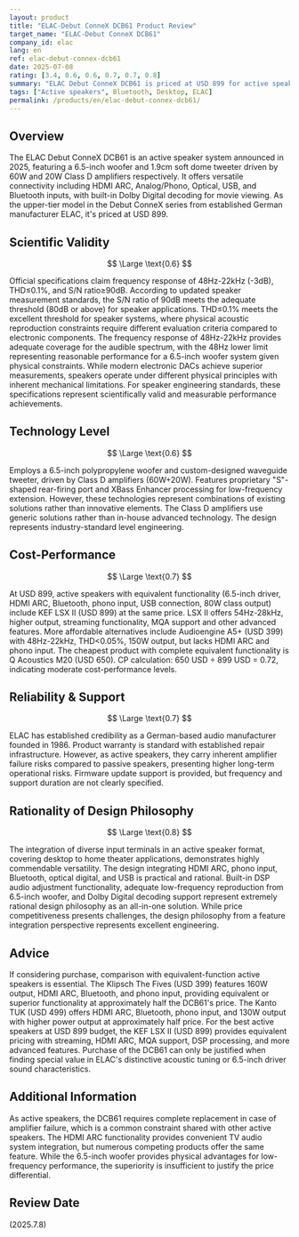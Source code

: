 ```yaml
---
layout: product
title: "ELAC-Debut ConneX DCB61 Product Review"
target_name: "ELAC-Debut ConneX DCB61"
company_id: elac
lang: en
ref: elac-debut-connex-dcb61
date: 2025-07-08
rating: [3.4, 0.6, 0.6, 0.7, 0.7, 0.8]
summary: "ELAC Debut ConneX DCB61 is priced at USD 899 for active speakers, but equivalent functionality is available at significantly lower prices, resulting in extremely poor cost performance."
tags: ["Active speakers", Bluetooth, Desktop, ELAC]
permalink: /products/en/elac-debut-connex-dcb61/
---
```


## Overview

The ELAC Debut ConneX DCB61 is an active speaker system announced in 2025, featuring a 6.5-inch woofer and 1.9cm soft dome tweeter driven by 60W and 20W Class D amplifiers respectively. It offers versatile connectivity including HDMI ARC, Analog/Phono, Optical, USB, and Bluetooth inputs, with built-in Dolby Digital decoding for movie viewing. As the upper-tier model in the Debut ConneX series from established German manufacturer ELAC, it's priced at USD 899.

## Scientific Validity

$$ \Large \text{0.6} $$

Official specifications claim frequency response of 48Hz-22kHz (-3dB), THD≤0.1%, and S/N ratio≥90dB. According to updated speaker measurement standards, the S/N ratio of 90dB meets the adequate threshold (80dB or above) for speaker applications. THD≤0.1% meets the excellent threshold for speaker systems, where physical acoustic reproduction constraints require different evaluation criteria compared to electronic components. The frequency response of 48Hz-22kHz provides adequate coverage for the audible spectrum, with the 48Hz lower limit representing reasonable performance for a 6.5-inch woofer system given physical constraints. While modern electronic DACs achieve superior measurements, speakers operate under different physical principles with inherent mechanical limitations. For speaker engineering standards, these specifications represent scientifically valid and measurable performance achievements.

## Technology Level

$$ \Large \text{0.6} $$

Employs a 6.5-inch polypropylene woofer and custom-designed waveguide tweeter, driven by Class D amplifiers (60W+20W). Features proprietary "S"-shaped rear-firing port and XBass Enhancer processing for low-frequency extension. However, these technologies represent combinations of existing solutions rather than innovative elements. The Class D amplifiers use generic solutions rather than in-house advanced technology. The design represents industry-standard level engineering.

## Cost-Performance

$$ \Large \text{0.7} $$

At USD 899, active speakers with equivalent functionality (6.5-inch driver, HDMI ARC, Bluetooth, phono input, USB connection, 80W class output) include KEF LSX II (USD 899) at the same price. LSX II offers 54Hz-28kHz, higher output, streaming functionality, MQA support and other advanced features. More affordable alternatives include Audioengine A5+ (USD 399) with 48Hz-22kHz, THD<0.05%, 150W output, but lacks HDMI ARC and phono input. The cheapest product with complete equivalent functionality is Q Acoustics M20 (USD 650). CP calculation: 650 USD ÷ 899 USD = 0.72, indicating moderate cost-performance levels.

## Reliability & Support

$$ \Large \text{0.7} $$

ELAC has established credibility as a German-based audio manufacturer founded in 1986. Product warranty is standard with established repair infrastructure. However, as active speakers, they carry inherent amplifier failure risks compared to passive speakers, presenting higher long-term operational risks. Firmware update support is provided, but frequency and support duration are not clearly specified.

## Rationality of Design Philosophy

$$ \Large \text{0.8} $$

The integration of diverse input terminals in an active speaker format, covering desktop to home theater applications, demonstrates highly commendable versatility. The design integrating HDMI ARC, phono input, Bluetooth, optical digital, and USB is practical and rational. Built-in DSP audio adjustment functionality, adequate low-frequency reproduction from 6.5-inch woofer, and Dolby Digital decoding support represent extremely rational design philosophy as an all-in-one solution. While price competitiveness presents challenges, the design philosophy from a feature integration perspective represents excellent engineering.

## Advice

If considering purchase, comparison with equivalent-function active speakers is essential. The Klipsch The Fives (USD 399) features 160W output, HDMI ARC, Bluetooth, and phono input, providing equivalent or superior functionality at approximately half the DCB61's price. The Kanto TUK (USD 499) offers HDMI ARC, Bluetooth, phono input, and 130W output with higher power output at approximately half price. For the best active speakers at USD 899 budget, the KEF LSX II (USD 899) provides equivalent pricing with streaming, HDMI ARC, MQA support, DSP processing, and more advanced features. Purchase of the DCB61 can only be justified when finding special value in ELAC's distinctive acoustic tuning or 6.5-inch driver sound characteristics.

## Additional Information

As active speakers, the DCB61 requires complete replacement in case of amplifier failure, which is a common constraint shared with other active speakers. The HDMI ARC functionality provides convenient TV audio system integration, but numerous competing products offer the same feature. While the 6.5-inch woofer provides physical advantages for low-frequency performance, the superiority is insufficient to justify the price differential.

## Review Date

(2025.7.8)